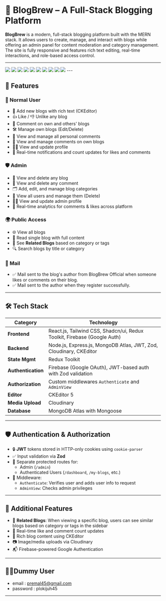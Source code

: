 # 🚀 BlogBrew – A Full-Stack Blogging Platform

**BlogBrew** is a modern, full-stack blogging platform built with the MERN stack. It allows users to create, manage, and interact with blogs while offering an admin panel for content moderation and category management. The site is fully responsive and features rich text editing, real-time interactions, and role-based access control.

---

<img className="flex justify-center items-center" src='./Screenshots/Screenshot 2025-06-04 201813.png' />
<img className="flex justify-center items-center" src='./Screenshots/Screenshot 2025-06-04 201859.png' />
<img className="flex justify-center items-center" src='./Screenshots/Screenshot 2025-06-04 202107.png' />
<img className="flex justify-center items-center" src='./Screenshots/Screenshot 2025-06-04 202147.png' />
<img className="flex justify-center items-center" src='./Screenshots/Screenshot 2025-06-06 123352.png' />
<img className="flex justify-center items-center" src='./Screenshots/Screenshot 2025-06-04 202510.png' />
<img className="flex justify-center items-center" src='./Screenshots/Screenshot 2025-06-04 203009.png' />
<img className="flex justify-center items-center" src='./Screenshots/Screenshot 2025-06-04 202640.png' />
<img className="flex justify-center items-center" src='./Screenshots/Screenshot 2025-06-04 202647.png' />
<img className="flex justify-center items-center" src='./Screenshots/Screenshot 2025-06-06 123543.png' />
---

## 📌 Features

### 👤 Normal User

- 📝 Add new blogs with rich text (CKEditor)
- 👍 Like / 👎 Unlike any blog
- 💬 Comment on own and others' blogs
- 🛠 Manage own blogs (Edit/Delete)
- 🧾 View and manage all personal comments
- 🧾 View and manage comments on own blogs
- 🧑‍💼 View and update profile
- 🔔 Real-time notifications and count updates for likes and comments

### 🛡 Admin

- 📄 View and delete any blog
- 💬 View and delete any comment
- 🗂 Add, edit, and manage blog categories
- 👥 View all users and manage them (Delete)
- 🧑‍💼 View and update admin profile
- 🔔 Real-time analytics for comments & likes across platform

### 🌍 Public Access

- 🌐 View all blogs
- 📖 Read single blog with full content
- 🧩 See **Related Blogs** based on category or tags
- 🔍 Search blogs by title or category

### 💌 Mail

- ✅ Mail sent to the blog's author from BlogBrew Official when someone likes or comments on their blog.
- ✅ Mail sent to the author when they register successfully.
---

## 🛠 Tech Stack

| Category        | Technology                                                                 |
|-----------------|----------------------------------------------------------------------------|
| **Frontend**    | React.js, Tailwind CSS, Shadcn/ui, Redux Toolkit, Firebase (Google Auth)   |
| **Backend**     | Node.js, Express.js, MongoDB Atlas, JWT, Zod, Cloudinary, CKEditor         |
| **State Mgmt**  | Redux Toolkit                                                              |
| **Authentication** | Firebase (Google OAuth), JWT-based auth with Zod validation              |
| **Authorization** | Custom middlewares `Authenticate` and `AdminView`                        |
| **Editor**      | CKEditor 5                                                                 |
| **Media Upload**| Cloudinary                                                                 |
| **Database**    | MongoDB Atlas with Mongoose                                                |

---

## 🛡 Authentication & Authorization

- 🔒 **JWT** tokens stored in HTTP-only cookies using `cookie-parser`
- ✅ Input validation via **Zod**
- 🔐 Separate protected routes for:
  - Admin (`/admin`)
  - Authenticated Users (`/dashboard`, `/my-blogs`, etc.)
- 🧱 Middleware:
  - `Authenticate`: Verifies user and adds user info to request
  - `AdminView`: Checks admin privileges

---

## 🧩 Additional Features

- 🧠 **Related Blogs**: When viewing a specific blog, users can see similar blogs based on category or tags in the sidebar
- 🔁 Real-time like and comment count updates
- 📄 Rich blog content using CKEditor
- 📷 Image/media uploads via Cloudinary
- 📬 Firebase-powered Google Authentication

---

## 🧑‍💼Dummy User

- email : premal45@gmail.com
- password : plokijuh45

---
